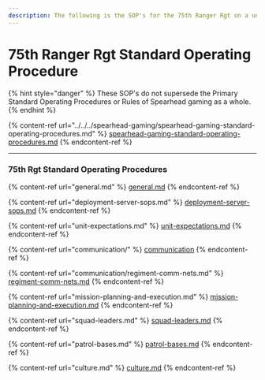 ```yaml
---
description: The following is the SOP's for the 75th Ranger Rgt on a unit level.
---
```


# 75th Ranger Rgt Standard Operating Procedure

{% hint style="danger" %}
These SOP's do not supersede the Primary Standard Operating Procedures or Rules of Spearhead gaming as a whole.
{% endhint %}

{% content-ref url="../../../spearhead-gaming/spearhead-gaming-standard-operating-procedures.md" %}
[spearhead-gaming-standard-operating-procedures.md](../../../spearhead-gaming/spearhead-gaming-standard-operating-procedures.md)
{% endcontent-ref %}

***

### 75th Rgt Standard Operating Procedures

{% content-ref url="general.md" %}
[general.md](general.md)
{% endcontent-ref %}

{% content-ref url="deployment-server-sops.md" %}
[deployment-server-sops.md](deployment-server-sops.md)
{% endcontent-ref %}

{% content-ref url="unit-expectations.md" %}
[unit-expectations.md](unit-expectations.md)
{% endcontent-ref %}

{% content-ref url="communication/" %}
[communication](communication/)
{% endcontent-ref %}

{% content-ref url="communication/regiment-comm-nets.md" %}
[regiment-comm-nets.md](communication/regiment-comm-nets.md)
{% endcontent-ref %}

{% content-ref url="mission-planning-and-execution.md" %}
[mission-planning-and-execution.md](mission-planning-and-execution.md)
{% endcontent-ref %}

{% content-ref url="squad-leaders.md" %}
[squad-leaders.md](squad-leaders.md)
{% endcontent-ref %}

{% content-ref url="patrol-bases.md" %}
[patrol-bases.md](patrol-bases.md)
{% endcontent-ref %}

{% content-ref url="culture.md" %}
[culture.md](culture.md)
{% endcontent-ref %}
